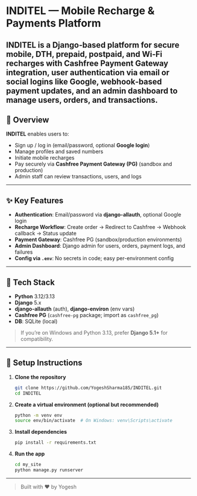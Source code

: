 # INDITEL — Mobile Recharge & Payments Platform

INDITEL is a Django‑based platform for secure mobile, DTH, prepaid, postpaid, and Wi‑Fi recharges with Cashfree Payment Gateway integration, user authentication via email or social logins like Google, webhook‑based payment updates, and an admin dashboard to manage users, orders, and transactions.
---

## 🚀 Overview

**INDITEL** enables users to:
- Sign up / log in (email/password, optional **Google login**)
- Manage profiles and saved numbers
- Initiate mobile recharges
- Pay securely via **Cashfree Payment Gateway (PG)** (sandbox and production)
- Admin staff can review transactions, users, and logs

---

## ✨ Key Features

- **Authentication**: Email/password via **django-allauth**, optional Google login
- **Recharge Workflow**: Create order → Redirect to Cashfree → Webhook callback → Status update
- **Payment Gateway**: Cashfree PG (sandbox/production environments)
- **Admin Dashboard**: Django admin for users, orders, payment logs, and failures
- **Config via `.env`**: No secrets in code; easy per-environment config
---


## 🔧 Tech Stack

- **Python** 3.12/3.13
- **Django** 5.x
- **django-allauth** (auth), **django-environ** (env vars)
- **Cashfree PG** (`cashfree-pg` package; import as `cashfree_pg`)
- **DB**: SQLite (local) 


> If you’re on Windows and Python 3.13, prefer **Django 5.1+** for compatibility.

---

## 🔧 Setup Instructions

1. **Clone the repository**
   ```bash
   git clone https://github.com/YogeshSharma185/INDITEL.git
   cd INDITEL
   ```

2. **Create a virtual environment (optional but recommended)**
   ```bash
   python -m venv env
   source env/bin/activate  # On Windows: venv\Scripts\activate
   ```

3. **Install dependencies**
   ```bash
   pip install -r requirements.txt
   ```

4. **Run the app**
   ```bash
   cd my_site
   python manage.py runserver
   ```

---


> Built with ❤️ by Yogesh